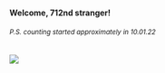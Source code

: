 #### Welcome, 712nd stranger!

###### <sup>P.S. counting started approximately in 10.01.22</sup>

<img src="https://kraftwerk28.pp.ua/vcnt.png"></img>
